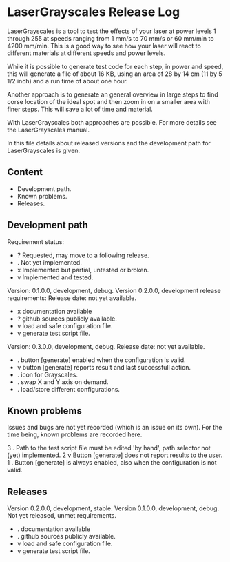 LaserGrayscales Release Log
===========================


LaserGrayscales is a tool to test the effects of your laser at power levels 1 through 255 at speeds ranging from 1 mm/s to 70 mm/s or 60 mm/min to 4200 mm/min. This is a good way to see how your laser will react to different materials at different speeds and power levels.

While it is possible to generate test code for each step, in power and speed, this will generate a file of about 16 KB, using an area of 28 by 14 cm (11 by 5 1/2 inch) and a run time of about one hour.

Another approach is to generate an general overview in large steps to find corse location of the ideal spot and then zoom in on a smaller area with finer steps. This will save a lot of time and material.

With LaserGrayscales both approaches are possible. For more details see the LaserGrayscales manual.

In this file details about released versions and the development path for LaserGrayscales is given.


Content
-------
* Development path.
* Known problems.
* Releases.


Development path
----------------

Requirement status:
 * ? Requested, may move to a following release.
 * . Not yet implemented.
 * x Implemented but partial, untested or broken.
 * v Implemented and tested.

Version: 0.1.0.0, development, debug.
Version 0.2.0.0, development release requirements:
Release date: not yet available.
 * x documentation available
 * ? github sources publicly available.
 * v load and safe configuration file.
 * v generate test script file.

Version: 0.3.0.0, development, debug.
Release date: not yet available.
 * . button [generate] enabled when the configuration is valid.
 * v button [generate] reports result and last successfull action.
 * . icon for Grayscales.
 * . swap X and Y axis on demand.
 * . load/store different configurations.


Known problems
--------------

Issues and bugs are not yet recorded (which is an issue on its own).
For the time being, known problems are recorded here.

 3 . Path to the test script file must be edited 'by hand', path selector not (yet) implemented.
 2 v Button [generate] does not report results to the user.
 1 . Button [generate] is always enabled, also when the configuration is not valid.


Releases
--------

Version 0.2.0.0, development, stable.
Version 0.1.0.0, development, debug.
Not yet released, unmet requirements.
 * . documentation available
 * . github sources publicly available.
 * v load and safe configuration file.
 * v generate test script file.

